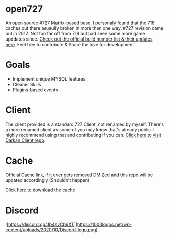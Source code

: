 # open727
An open source #727 Matrix-based base. I personaly found that the 718 caches out there asuaully broken in more than one way. #727 revision came out in 2012. Not too far off from 718 but had seen some more game upddates since.
[Check out the official build number list & their updates here](https://runescape.fandom.com/wiki/Build_number). Feel free to contribute & Share the love for development.

# Goals
* Implement unique MYSQL features
* Cleaner Skills
* Plugins-based events

# Client
The client provided is a standard 727 Client, not renamed by myself. There's a more renamed client as some of you may know that's already public. I highly recommend using that and contributing if you can.
[Click here to visit Darkan Client repo](https://github.com/titandino/darkan-game-client).

# Cache
Official Cache link, if it ever gets removed DM Zed and this repo will be updated accordingly (Shouldn't happen)

[Click here to download the cache](https://mega.nz/file/ItUHlQhY#MSrZ7s4jJQDVo6LrsHYubczAgQ3HA91qPBu3ID7vZQQ)

# Discord
![https://discord.gg/Jb4svCb6XT](https://1000logos.net/wp-content/uploads/2020/10/Discord-logo.png)
